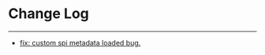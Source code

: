 # Change Log
---

- [fix: custom spi metadata loaded bug.](https://github.com/Tencent/spring-cloud-tencent/pull/973)
